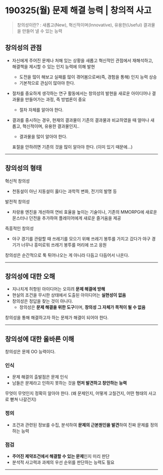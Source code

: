 # 190325(월) 문제 해결 능력 | 창의적 사고

> 창의성이란? : 새롭고(New), 혁신적이며(Innovative), 유용한(Useful) 결과물을 만들어 낼 수 있는 능력

## 창의성의 관점
- 자신에게 주어진 문제나 처해 있는 상황을 새롭고 혁신적인 관점에서 재해석하고, 해결책을 제시할 수 있는 인지 능력에 의해 발현
  - 도전을 많이 해보고 실패를 많이 겪어봄으로써(즉, 경험을 통해) 인지 능력 상승
  - 기본적으로 관심이 많아야 한다.
- 절차를 중요하게 생각하는 연구 활동에서는 창의성의 발현을 새로운 아이디어나 결과물을 만들어가는 과정, 즉 방법론이 중요
  - 절차 자체를 알아야 한다.
- 결과를 중시하는 경우, 현재의 결과물이 기존의 결과물과 비교하였을 때 얼마나 새롭고, 혁신적이며, 유용한 결과물인지..
  - 결과물을 많이 알아야 한다.
  
  표절을 안하려면 기존의 것을 많이 알아야 한다. (이미 있기 때문에...)
 
 ---
 
 ## 창의성의 형태
 혁신적 창의성
 - 천동설이 아닌 지동설이 옳다는 과학적 변화, 전기의 발명 등
 
 발전적 창의성
 - 차랑용 엔진을 개선하여 연비 효율을 높이는 기술이나, 기존의 MMORPG에 새로운 몬스터나 던전을 추가하여 플레이어에게 새로운 즐거움을 제공
 
 즉흥적인 창의성
 - 야구 경기를 관람할 때 쓰레기를 모으기 위해 쓰레기 봉투를 가지고 갔다가 야구 경기가 너무나 흥미로워 쓰레기 봉투를 머리에 쓰고 응원

창의성은 순간적으로 툭 튀어나오는 게 아니라 다듬고 다듬어서 나온다.

---

## 창의성에 대한 오해

- 지나치게 허항된 아이디어는 오히려 **문제 해결에 방해**
- 현실의 조건을 무시한 상태에서 도출된 아이디어는 **실현성이 없음**
- 창의성은 정답을 찾는 것이 아니다.
  - 창의성은 **문제 해결을 위한 도구**이며, **창의성 그 자체가 목적이 될 수 없음**
  
창의성을 통해 해결하고자 하는 문제가 해결이 되어야 한다.

---

## 창의성에 대한 올바른 이해

창의성은 문제 OO 능력이다.

### 인식
- 문제 해결의 출발점은 문제 인식
- 남들은 문제라고 인하지 못하는 것을 **먼저 발견하고 창안하는 능력**

무엇이 무엇인지 정확히 알아야 한다. (왜 문제인지, 어떻게 고칠건지, 어떤 형태의 사고로 뻗쳐 나갈건지)

### 정의
- 조건과 관련된 정보를 수집, 분석하여 **문제의 근본원인을 발견**하여 진짜 문제를 정의하는 능력


### 점검
- **주어진 제약조건에서 해결할 수 있는 문제**인지 미리 판단
- 분석적 사고력과 과제의 우선 순위를 판단하는 능력도 필요

---









